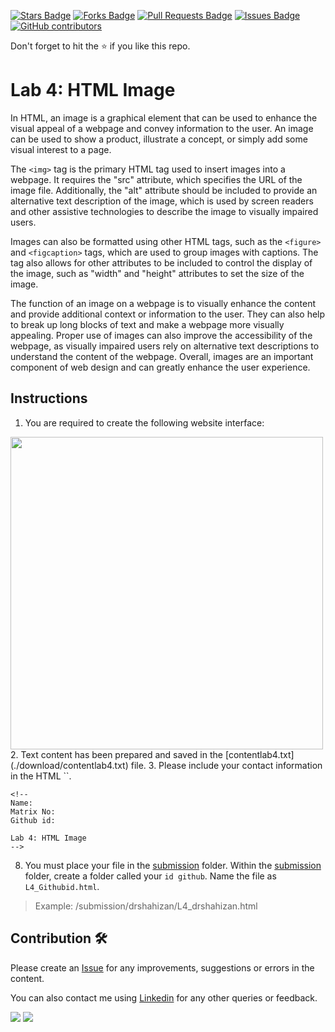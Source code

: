 <a href="https://github.com/drshahizan/software-engineering/stargazers"><img src="https://img.shields.io/github/stars/drshahizan/software-engineering" alt="Stars Badge"/></a>
<a href="https://github.com/drshahizan/software-engineering/network/members"><img src="https://img.shields.io/github/forks/drshahizan/software-engineering" alt="Forks Badge"/></a>
<a href="https://github.com/drshahizan/software-engineering/pulls"><img src="https://img.shields.io/github/issues-pr/drshahizan/software-engineering" alt="Pull Requests Badge"/></a>
<a href="https://github.com/drshahizan/software-engineering/issues"><img src="https://img.shields.io/github/issues/drshahizan/software-engineering" alt="Issues Badge"/></a>
<a href="https://github.com/drshahizan/software-engineering/graphs/contributors"><img alt="GitHub contributors" src="https://img.shields.io/github/contributors/drshahizan/software-engineering?color=2b9348"></a>


Don't forget to hit the :star: if you like this repo.

# Lab 4: HTML Image
In HTML, an image is a graphical element that can be used to enhance the visual appeal of a webpage and convey information to the user. An image can be used to show a product, illustrate a concept, or simply add some visual interest to a page.

The `<img>` tag is the primary HTML tag used to insert images into a webpage. It requires the "src" attribute, which specifies the URL of the image file. Additionally, the "alt" attribute should be included to provide an alternative text description of the image, which is used by screen readers and other assistive technologies to describe the image to visually impaired users.

Images can also be formatted using other HTML tags, such as the `<figure>` and `<figcaption>` tags, which are used to group images with captions. The <img> tag also allows for other attributes to be included to control the display of the image, such as "width" and "height" attributes to set the size of the image.

The function of an image on a webpage is to visually enhance the content and provide additional context or information to the user. They can also help to break up long blocks of text and make a webpage more visually appealing. Proper use of images can also improve the accessibility of the webpage, as visually impaired users rely on alternative text descriptions to understand the content of the webpage. Overall, images are an important component of web design and can greatly enhance the user experience.

## Instructions
1. You are required to create the following website interface:
<img src="https://github.com/drshahizan/software-engineering/blob/main/lab/html/lab4/download/Lab4output.png"  height="500" />
2. Text content has been prepared and saved in the [contentlab4.txt](./download/contentlab4.txt) file. 
3. Please include your contact information in the HTML `<head>`.

``` 
<!--
Name:
Matrix No:
Github id:

Lab 4: HTML Image
-->
```
8. You must place your file in the [submission](./submission) folder. Within the [submission](./submission) folder, create a folder called your `id github`. Name the file as `L4_Githubid.html`.
  > Example: 
  > /submission/drshahizan/L4_drshahizan.html

## Contribution 🛠️
Please create an [Issue](https://github.com/drshahizan/software-engineering/issues) for any improvements, suggestions or errors in the content.

You can also contact me using [Linkedin](https://www.linkedin.com/in/drshahizan/) for any other queries or feedback.

![](https://komarev.com/ghpvc/?username=drshahizan&label=Views&color=0e75b6&style=flat)
![](https://hit.yhype.me/github/profile?user_id=81284918)

